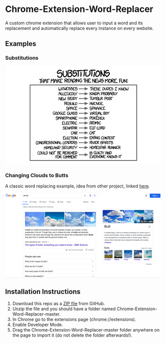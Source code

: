 # Chrome-Extension-Word-Replacer
A custom chrome extension that allows user to input a word and its replacement and automatically replace every instance on every website.

## Examples

  ### Substitutions
![Image of Example Word Replacements](https://github.com/khi48/Chrome-Extension-Word-Replacer/blob/master/images/wordReplacementExamples.jpg)


  ### Changing Clouds to Butts
A classic word replacing example, idea from other project, linked [here](https://chrome.google.com/webstore/detail/cloud-to-butt-plus/apmlngnhgbnjpajelfkmabhkfapgnoai?hl=en).

![Image of website replacing cloud to butt](https://github.com/khi48/Chrome-Extension-Word-Replacer/blob/master/images/after.png)


## Installation Instructions
  1. Download this repo as a [ZIP file](https://github.com/khi48/Chrome-Extension-Word-Replacer/archive/master.zip) from GitHub.
  2. Unzip the file and you should have a folder named Chrome-Extension-Word-Replacer-master.
  3. In Chrome go to the extensions page (chrome://extensions).
  4. Enable Developer Mode.
  5. Drag the Chrome-Extension-Word-Replacer-master folder anywhere on the page to import it (do not delete the folder afterwards!).
